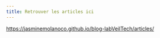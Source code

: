 ```yaml
---
title: Retrouver les articles ici
---
```


https://jasminemolanoco.github.io/blog-labVeilTech/articles/ 
